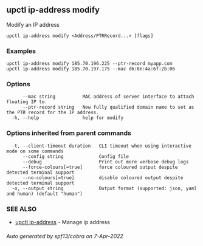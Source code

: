 ## upctl ip-address modify

Modify an IP address

```
upctl ip-address modify <Address/PTRRecord...> [flags]
```

### Examples

```
upctl ip-address modify 185.70.196.225 --ptr-record myapp.com
upctl ip-address modify 185.70.197.175 --mac d6:0e:4a:6f:2b:06
```

### Options

```
      --mac string          MAC address of server interface to attach floating IP to.
      --ptr-record string   New fully qualified domain name to set as the PTR record for the IP address.
  -h, --help                help for modify
```

### Options inherited from parent commands

```
  -t, --client-timeout duration   CLI timeout when using interactive mode on some commands
      --config string             Config file
      --debug                     Print out more verbose debug logs
      --force-colours[=true]      force coloured output despite detected terminal support
      --no-colours[=true]         disable coloured output despite detected terminal support
  -o, --output string             Output format (supported: json, yaml and human) (default "human")
```

### SEE ALSO

* [upctl ip-address](upctl_ip-address.md)	 - Manage ip address

###### Auto generated by spf13/cobra on 7-Apr-2022
